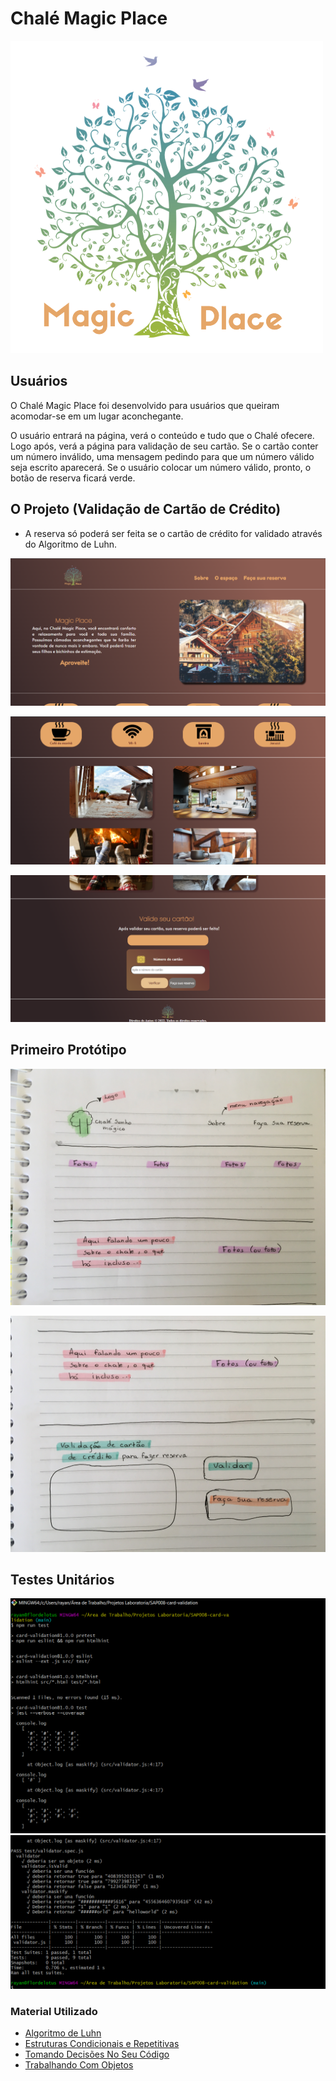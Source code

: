 # **Chalé Magic Place**


![Logo do Projeto](https://github.com/rayannepinto/SAP008-card-validation/blob/3843638d26d43b918959ce625070db92626d9bb7/src/imagens/magicplace.png)

## **Usuários**

O Chalé Magic Place foi desenvolvido para usuários que queiram acomodar-se em um lugar aconchegante.

O usuário entrará na página, verá o conteúdo e tudo que o Chalé ofecere. Logo após, verá a página para validação de seu cartão. Se o cartão conter um número inválido, uma mensagem pedindo para que um número válido seja escrito aparecerá. Se o usuário colocar um número válido, pronto, o botão de reserva ficará verde.


## **O Projeto (Validação de Cartão de Crédito)**

- A reserva só poderá ser feita se o cartão de crédito for validado através do Algoritmo de Luhn.


![imagem1.png](https://github.com/rayannepinto/SAP008-card-validation/blob/3843638d26d43b918959ce625070db92626d9bb7/src/imagens/imagem1.png)



![imagem2.png](https://github.com/rayannepinto/SAP008-card-validation/blob/3843638d26d43b918959ce625070db92626d9bb7/src/imagens/imagem2.png)



![imagem3.png](https://github.com/rayannepinto/SAP008-card-validation/blob/3843638d26d43b918959ce625070db92626d9bb7/src/imagens/imagem3.png)



## **Primeiro Protótipo**


![prot1.jpg](https://github.com/rayannepinto/SAP008-card-validation/blob/3843638d26d43b918959ce625070db92626d9bb7/src/imagens/prot1.jpg)


![prot2.jpg](https://github.com/rayannepinto/SAP008-card-validation/blob/3843638d26d43b918959ce625070db92626d9bb7/src/imagens/prot2.jpg)

## **Testes Unitários**

![testeunitário1](https://github.com/rayannepinto/SAP008-card-validation/blob/79fff7b01a21a9ad17efe7c24b309643eea63a90/src/imagens/teste1.png)
![testeunitário2](https://github.com/rayannepinto/SAP008-card-validation/blob/79fff7b01a21a9ad17efe7c24b309643eea63a90/src/imagens/teste2.png)

### **Material Utilizado**

* [Algoritmo de Luhn](https://www.linkedin.com/pulse/algoritmo-de-luhn-valida%C3%A7%C3%A3o-n%C3%BAmero-cart%C3%A3o-cr%C3%A9dito-pdi-hudson-martins-/?originalSubdomain=pt) 
* [Estruturas Condicionais e Repetitivas](https://curriculum.laboratoria.la/pt/topics/javascript/02-flow-control/01-conditionals-and-loops)
* [Tomando Decisões No Seu Código](https://developer.mozilla.org/pt-BR/docs/Learn/JavaScript/Building_blocks/conditionals)
* [Trabalhando Com Objetos](https://developer.mozilla.org/pt-BR/docs/Web/JavaScript/Guide/Working_with_Objects)

